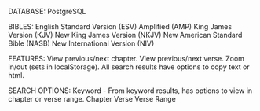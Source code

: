 DATABASE:
PostgreSQL

BIBLES:
English Standard Version (ESV)
Amplified (AMP)
King James Version (KJV)
New King James Version (NKJV)
New American Standard Bible (NASB)
New International Version (NIV)

FEATURES:
View previous/next chapter.
View previous/next verse.
Zoom in/out (sets in localStorage).
All search results have options to copy text or html.

SEARCH OPTIONS:
Keyword - From keyword results, has options to view in chapter or verse range.
Chapter
Verse
Verse Range

